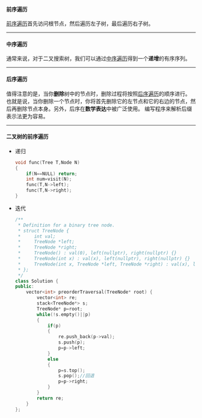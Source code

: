 #### 前序遍历

<u>前序遍历</u>首先访问根节点，然后遍历左子树，最后遍历右子树。

-------
#### 中序遍历

通常来说，对于二叉搜索树，我们可以通过<u>中序遍历</u>得到一个**递增**的有序序列。 

-------
#### 后序遍历

值得注意的是，当你**删除**树中的节点时，删除过程将按照<u>后序遍历</u>的顺序进行。 也就是说，当你删除一个节点时，你将首先删除它的左节点和它的右边的节点，然后再删除节点本身。另外，后序在**数学表达**中被广泛使用。 编写程序来解析后缀表示法更为容易。

-------

#### 二叉树的前序遍历

* 递归

  ```c++
  void func(Tree T,Node N)
  {
      if(N==NULL) return;
      int num=visit(N);
      func(T,N->left);
      func(T,N->right);
  }
  ```

* 迭代

    
    ```c++
    /**
     * Definition for a binary tree node.
     * struct TreeNode {
     *     int val;
     *     TreeNode *left;
     *     TreeNode *right;
     *     TreeNode() : val(0), left(nullptr), right(nullptr) {}
     *     TreeNode(int x) : val(x), left(nullptr), right(nullptr) {}
     *     TreeNode(int x, TreeNode *left, TreeNode *right) : val(x), left(left), right(right) {}
     * };
     */
    class Solution {
    public:
        vector<int> preorderTraversal(TreeNode* root) {
            vector<int> re;
            stack<TreeNode*> s;
            TreeNode* p=root;
            while(!s.empty()||p)
            {
                if(p)
                {
                    re.push_back(p->val);
                    s.push(p);
                    p=p->left;
                }
                else
                {
                    p=s.top();
                    s.pop();//回退
                    p=p->right;
                }
            }
            return re;
        }
    };
    ```

